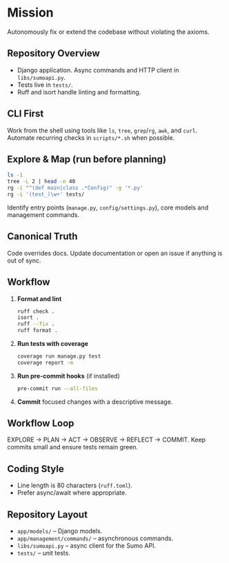 # Mission

Autonomously fix or extend the codebase without violating the axioms.

## Repository Overview

- Django application. Async commands and HTTP client in `libs/sumoapi.py`.
- Tests live in `tests/`.
- Ruff and isort handle linting and formatting.

## CLI First

Work from the shell using tools like `ls`, `tree`, `grep`/`rg`, `awk`, and
`curl`. Automate recurring checks in `scripts/*.sh` when possible.

## Explore & Map (run before planning)

```bash
ls -1
tree -L 2 | head -n 40
rg -i "^(def main|class .*Config)" -g '*.py'
rg -i '(test_)\w+' tests/
```

Identify entry points (`manage.py`, `config/settings.py`), core models and
management commands.

## Canonical Truth

Code overrides docs. Update documentation or open an issue if anything is out
of sync.

## Workflow

1. **Format and lint**
   ```bash
   ruff check .
   isort .
   ruff --fix .
   ruff format .
   ```
2. **Run tests with coverage**
   ```bash
   coverage run manage.py test
   coverage report -m
   ```
3. **Run pre-commit hooks** (if installed)
   ```bash
   pre-commit run --all-files
   ```
4. **Commit** focused changes with a descriptive message.

## Workflow Loop

EXPLORE → PLAN → ACT → OBSERVE → REFLECT → COMMIT. Keep commits small and
ensure tests remain green.

## Coding Style

- Line length is 80 characters (`ruff.toml`).
- Prefer async/await where appropriate.

## Repository Layout

- `app/models/` – Django models.
- `app/management/commands/` – asynchronous commands.
- `libs/sumoapi.py` – async client for the Sumo API.
- `tests/` – unit tests.
